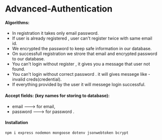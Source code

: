 # Advanced-Authentication

#### Algorithms:

* In registration it takes only email password.
* If user is already registered , user can't register twice with same email id.
* We encrypted the password to keep safe information in our database.
* On successfull registration we strore that email and encrypted password to our database.
* You can't login without register , it gives you a message that user not found.
* You can't login without correct password . it will gives messege like - invalid creds(credential).
* If everything provided by the user it will messege login successful.

#### Accept fields: (key names for storing to database):
* email ---> for email,
* password ---> for password .

#### Installation 

```
npm i express nodemon mongoose dotenv jsonwebtoken bcrypt

```



